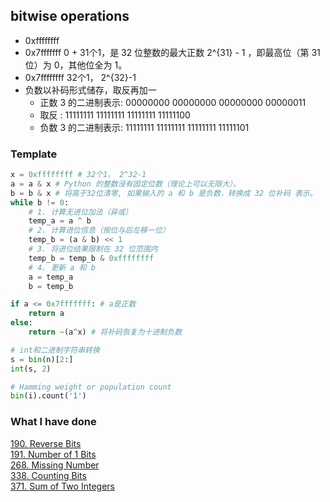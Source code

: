 ## bitwise operations
* 0xffffffff
* 0x7fffffff 0 + 31个1，是 32 位整数的最大正数  2^{31} - 1 ，即最高位（第 31 位）为 0，其他位全为 1。
* 0x7ffffffff  32个1， 2^{32}-1
* 负数以补码形式储存，取反再加一
    * 正数 3 的二进制表示: 00000000 00000000 00000000 00000011
    * 取反             : 11111111 11111111 11111111 11111100
    * 负数 3 的二进制表示: 11111111 11111111 11111111 11111101
### Template
```python
x = 0xffffffff # 32个1， 2^32-1
a = a & x # Python 的整数没有固定位数（理论上可以无限大）。
b = b & x # 将高于32位清零, 如果输入的 a 和 b 是负数，转换成 32 位补码 表示。
while b != 0:
    # 1. 计算无进位加法（异或）
    temp_a = a ^ b
    # 2. 计算进位信息（按位与后左移一位）
    temp_b = (a & b) << 1
    # 3. 将进位结果限制在 32 位范围内
    temp_b = temp_b & 0xffffffff
    # 4. 更新 a 和 b
    a = temp_a
    b = temp_b

if a <= 0x7fffffff: # a是正数
    return a
else:
    return ~(a^x) # 将补码恢复为十进制负数
```
``` python
# int和二进制字符串转换
s = bin(n)[2:]
int(s, 2)
```
``` python
# Hamming weight or population count
bin(i).count('1') 
```

### What I have done
[190. Reverse Bits](https://leetcode.com/problems/reverse-bits/description/)  
[191. Number of 1 Bits](https://leetcode.com/problems/number-of-1-bits/description/)  
[268. Missing Number](https://leetcode.com/problems/missing-number/description/)  
[338. Counting Bits](https://leetcode.com/problems/counting-bits/description/)  
[371. Sum of Two Integers](https://leetcode.com/problems/sum-of-two-integers/description/)  